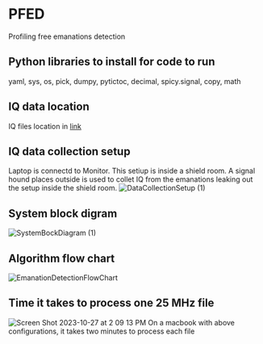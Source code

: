 # PFED
Profiling free emanations detection

## Python libraries to install for code to run
yaml, sys, os, pick, dumpy, pytictoc, decimal, spicy.signal, copy, math

## IQ data location
IQ files location in [link](https://drive.google.com/drive/folders/1Hx9GdysKPMb-so-tDZ4Bj20Lt9gqTRW1?usp=sharing)

## IQ data collection setup
Laptop is connectd to Monitor. This setiup is inside a shield room. A signal hound places outside is used to collet IQ from the emanations leaking out the setup inside the shield room.
![DataCollectionSetup (1)](https://github.com/venkateshsathya/PFED/assets/54123622/cde0d2d1-932f-4b49-826c-2eaff7c74130)

## System block digram
![SystemBockDiagram (1)](https://github.com/venkateshsathya/PFED/assets/54123622/08c725e4-76be-4d04-9902-9a9d8e698efe)

## Algorithm flow chart
![EmanationDetectionFlowChart](https://github.com/venkateshsathya/PFED/assets/54123622/7a7fd028-b662-41b3-95a8-eb8073ab4200)

## Time it takes to process one 25 MHz file
![Screen Shot 2023-10-27 at 2 09 13 PM](https://github.com/venkateshsathya/PFED/assets/54123622/00dbbed7-b492-4080-9547-16e6a1442819)
On a macbook with above configurations, it takes two minutes to process each file
